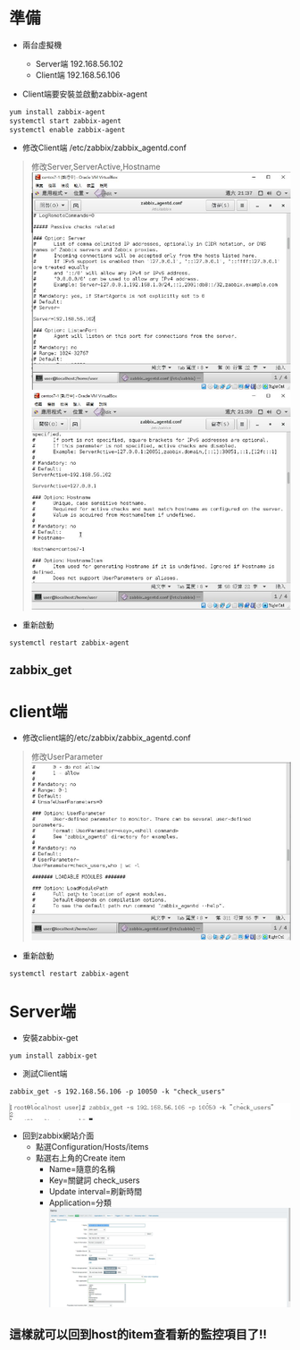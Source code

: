 # 準備
* 兩台虛擬機  
  * Server端 192.168.56.102  
  * Client端 192.168.56.106  

* Client端要安裝並啟動zabbix-agent  
```
yum install zabbix-agent  
systemctl start zabbix-agent  
systemctl enable zabbix-agent  
```
* 修改Client端 /etc/zabbix/zabbix_agentd.conf  
>修改Server,ServerActive,Hostname  
![image](https://github.com/sleepy9487/linux1/blob/master/linux%20images/zabbix-w_get-%E5%AE%A2%E6%88%B6%E7%AB%AFagentd.conf-1.JPG)  
![image](https://github.com/sleepy9487/linux1/blob/master/linux%20images/zabbix-w_get-%E5%AE%A2%E6%88%B6%E7%AB%AFagentd.conf-2.JPG)  
* 重新啟動  
```
systemctl restart zabbix-agent  
```

## zabbix_get 
# client端 
* 修改client端的/etc/zabbix/zabbix_agentd.conf  
> 修改UserParameter  
![image](https://github.com/sleepy9487/linux1/blob/master/linux%20images/zabbix-w_get-%E5%AE%A2%E6%88%B6%E7%AB%AFagentd.conf-3.JPG)  
* 重新啟動  
```
systemctl restart zabbix-agent  
```
# Server端  
* 安裝zabbix-get  
```
yum install zabbix-get  
```
* 測試Client端  
```
zabbix_get -s 192.168.56.106 -p 10050 -k "check_users"  
```
![image](https://github.com/sleepy9487/linux1/blob/master/linux%20images/zabbix-zabbix-get%E6%B8%AC%E8%A9%A6Client.JPG)  

* 回到zabbix網站介面  
  * 點選Configuration/Hosts/items  
  * 點選右上角的Create item  
     * Name=隨意的名稱  
     * Key=關鍵詞 check_users  
     * Update interval=刷新時間  
     * Application=分類  
![image](https://github.com/sleepy9487/linux1/blob/master/linux%20images/zabbix-add%20item.JPG)  


## 這樣就可以回到host的item查看新的監控項目了!!  



